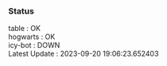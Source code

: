 ### Status


table : OK  
hogwarts : OK  
icy-bot : DOWN  
Latest Update : 2023-09-20 19:06:23.652403
